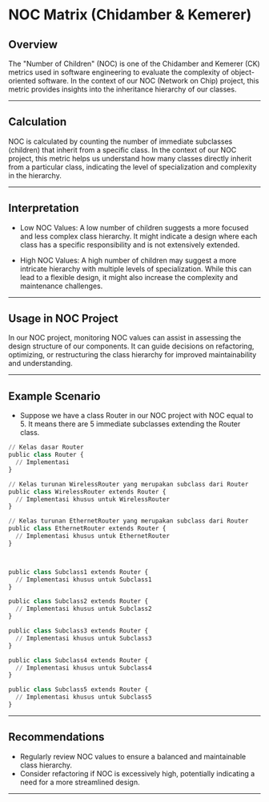 # NOC Matrix (Chidamber & Kemerer)


## Overview

The "Number of Children" (NOC) is one of the Chidamber and Kemerer (CK) metrics used in software engineering to evaluate the complexity of object-oriented software. In the context of our NOC (Network on Chip) project, this metric provides insights into the inheritance hierarchy of our classes.

_ _ _ _ _ _

## Calculation

NOC is calculated by counting the number of immediate subclasses (children) that inherit from a specific class. In the context of our NOC project, this metric helps us understand how many classes directly inherit from a particular class, indicating the level of specialization and complexity in the hierarchy.


_ _ _ _ _ _

## Interpretation

* Low NOC Values: A low number of children suggests a more focused and less complex class hierarchy. It might indicate a design where each class has a specific responsibility and is not extensively extended.

* High NOC Values: A high number of children may suggest a more intricate hierarchy with multiple levels of specialization. While this can lead to a flexible design, it might also increase the complexity and maintenance challenges.

_ _ _ _ _ _

## Usage in NOC Project

In our NOC project, monitoring NOC values can assist in assessing the design structure of our components. It can guide decisions on refactoring, optimizing, or restructuring the class hierarchy for improved maintainability and understanding.

- - - - - -

## Example Scenario

* Suppose we have a class Router in our NOC project with NOC equal to 5. It means there are 5 immediate subclasses extending the Router class.

```python
// Kelas dasar Router
public class Router {
  // Implementasi
}

// Kelas turunan WirelessRouter yang merupakan subclass dari Router
public class WirelessRouter extends Router {
  // Implementasi khusus untuk WirelessRouter
}

// Kelas turunan EthernetRouter yang merupakan subclass dari Router
public class EthernetRouter extends Router {
  // Implementasi khusus untuk EthernetRouter
}



public class Subclass1 extends Router {
  // Implementasi khusus untuk Subclass1
}

public class Subclass2 extends Router {
  // Implementasi khusus untuk Subclass2
}

public class Subclass3 extends Router {
  // Implementasi khusus untuk Subclass3
}

public class Subclass4 extends Router {
  // Implementasi khusus untuk Subclass4
}

public class Subclass5 extends Router {
  // Implementasi khusus untuk Subclass5
}


```

- - - - - -

## Recommendations

* Regularly review NOC values to ensure a balanced and maintainable class hierarchy.
* Consider refactoring if NOC is excessively high, potentially indicating a need for a more streamlined design.


- - - - - -

